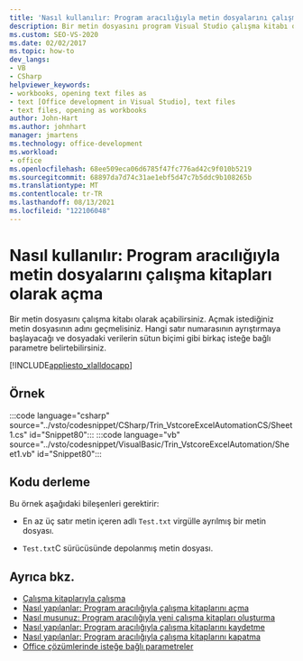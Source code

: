 ```yaml
---
title: 'Nasıl kullanılır: Program aracılığıyla metin dosyalarını çalışma kitapları olarak açma'
description: Bir metin dosyasını program Visual Studio çalışma kitabı olarak açmak için Microsoft Excel öğrenin.
ms.custom: SEO-VS-2020
ms.date: 02/02/2017
ms.topic: how-to
dev_langs:
- VB
- CSharp
helpviewer_keywords:
- workbooks, opening text files as
- text [Office development in Visual Studio], text files
- text files, opening as workbooks
author: John-Hart
ms.author: johnhart
manager: jmartens
ms.technology: office-development
ms.workload:
- office
ms.openlocfilehash: 68ee509eca06d6785f47fc776ad42c9f010b5219
ms.sourcegitcommit: 68897da7d74c31ae1ebf5d47c7b5ddc9b108265b
ms.translationtype: MT
ms.contentlocale: tr-TR
ms.lasthandoff: 08/13/2021
ms.locfileid: "122106048"
---
```

# <a name="how-to-programmatically-open-text-files-as-workbooks"></a>Nasıl kullanılır: Program aracılığıyla metin dosyalarını çalışma kitapları olarak açma
  Bir metin dosyasını çalışma kitabı olarak açabilirsiniz. Açmak istediğiniz metin dosyasının adını geçmelisiniz. Hangi satır numarasının ayrıştırmaya başlayacağı ve dosyadaki verilerin sütun biçimi gibi birkaç isteğe bağlı parametre belirtebilirsiniz.

 [!INCLUDE[appliesto_xlalldocapp](../vsto/includes/appliesto-xlalldocapp-md.md)]

## <a name="example"></a>Örnek
 :::code language="csharp" source="../vsto/codesnippet/CSharp/Trin_VstcoreExcelAutomationCS/Sheet1.cs" id="Snippet80":::
 :::code language="vb" source="../vsto/codesnippet/VisualBasic/Trin_VstcoreExcelAutomation/Sheet1.vb" id="Snippet80":::

## <a name="compile-the-code"></a>Kodu derleme
 Bu örnek aşağıdaki bileşenleri gerektirir:

- En az üç satır metin içeren adlı `Test.txt` virgülle ayrılmış bir metin dosyası.

- `Test.txt`C sürücüsünde depolanmış metin dosyası.

## <a name="see-also"></a>Ayrıca bkz.
- [Çalışma kitaplarıyla çalışma](../vsto/working-with-workbooks.md)
- [Nasıl yapılanlar: Program aracılığıyla çalışma kitaplarını açma](../vsto/how-to-programmatically-open-workbooks.md)
- [Nasıl musunuz: Program aracılığıyla yeni çalışma kitapları oluşturma](../vsto/how-to-programmatically-create-new-workbooks.md)
- [Nasıl yapılanlar: Program aracılığıyla çalışma kitaplarını kaydetme](../vsto/how-to-programmatically-save-workbooks.md)
- [Nasıl yapılanlar: Program aracılığıyla çalışma kitaplarını kapatma](../vsto/how-to-programmatically-close-workbooks.md)
- [Office çözümlerinde isteğe bağlı parametreler](../vsto/optional-parameters-in-office-solutions.md)
